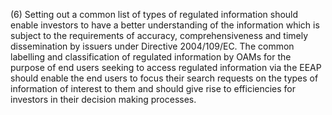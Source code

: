 (6) Setting out a common list of types of regulated information should enable investors to have a better understanding of the information which is subject to the requirements of accuracy, comprehensiveness and timely dissemination by issuers under Directive 2004/109/EC. The common labelling and classification of regulated information by OAMs for the purpose of end users seeking to access regulated information via the EEAP should enable the end users to focus their search requests on the types of information of interest to them and should give rise to efficiencies for investors in their decision making processes.